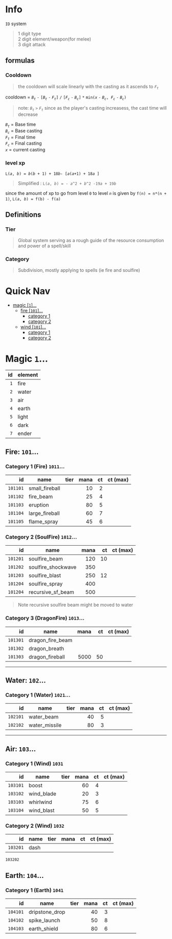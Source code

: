 # Info

`ID` system 
>1 digit type  
>2 digit element/weapon(for melee)   
>3 digit attack  

## formulas

### Cooldown 
> the cooldown will scale linearly with the casting as it ascends to _`F`<sub>`t`</sub>_

cooldown =  _`B`<sub>`t`</sub>_ `-` `[`_`B`<sub>`t`</sub>_ `-` _`F`<sub>`t`</sub>_`]` `/` `[`_`F`<sub>`c`</sub>_ `-` _`B`<sub>`c`</sub>_`]` `*` `min(`_`x`_ `-` _`B`<sub>`c`</sub>_`, `_`F`<sub>`c`</sub>_ `-` _`B`<sub>`c`</sub>_`)`

> note: _`B`<sub>`t`</sub>_ `>` _`F`<sub>`t`</sub>_ since as the player's casting increasess, the cast time will decrease

_`B`<sub>`t`</sub>_ = Base time  
_`B`<sub>`c`</sub>_ = Base casting  
_`F`<sub>`t`</sub>_ = Final time  
_`F`<sub>`c`</sub>_ = Final casting  
_`x`_ = current casting

### level xp 

`L(`_`a`_`, `_`b`_`) = `_`b`_`(`_`b`_` + 1) + 18`_`b`_` - [ `_`a`_`(`_`a`_`+1) + 18`_`a`_` ]`
> Simplified : `L(`_`a`_`, `_`b`_`) = - `_`a`_`^2 + `_`b`_`^2 -19`_`a`_` + 19`_`b`_

since the amount of xp to go from level `0` to level _`n`_ is given by `f(n) = n*(n + 1)`, `L(`_`a`_`, `_`b`_`) = f(b) - f(a)`

## Definitions
### Tier
> Global system serving as a rough guide of the resource consumption and power of a spell/skill

### Category
> Subdivision, mostly applying to spells (ie fire and soulfire)

# Quick Nav
- [magic [`1`]...](#magic)
    - [fire  [`101`]...](#fire-101)
        - [category 1](#category-1-fire-1011)
        - [category 2](#category-2-soulfire-1012)
    - [wind [`101`]...](#fire-102)
        - [category 1](#category-1-wind-1021)
        - [category 2](#category-2-wind-1022)

# Magic `1`...
id   | element 
---: | ---
`1`  | fire 
`2`  | water
`3`  | air 
`4`  | earth
`5`  | light
`6`  | dark
`7`  | ender

## Fire: `101`...
### Category 1 (Fire) `1011`...
id       | name            | tier | mana | ct    | ct (max)
-------: | --------------- | ---- | ---: | ----: | ---: 
`101101` | small_fireball  |      |   10 |     2 | 
`101102` | fire_beam       |      |   25 |     4 | 
`101103` | eruption        |      |   80 |     5 | 
`101104` | large_fireball  |      |   60 |     7 | 
`101105` | flame_spray     |      |   45 |     6 | 

### Category 2 (SoulFire) `1012`...
id       | name               | mana | ct    | ct (max)
-------: | ---------------    | ---: | ----: | ---: 
`101201` | soulfire_beam      |  120 |    10 |  
`101202` | soulfire_shockwave |  350 
`101203` | soulfire_blast     |  250 |    12 | 
`101204` | soulfire_spray     |  400
`101204` | recursive_sf_beam  |  500 |

> Note recursive soulfire beam might be moved to water 

### Category 3 (DragonFire) `1013`...
id       | name               | mana | ct    | ct (max)
-------: | ---------------    | ---: | ----: | ---: 
`101301` | dragon_fire_beam
`101302` | dragon_breath
`101303` | dragon_fireball    | 5000 |    50 | 
---
## Water: `102`...
### Category 1 (Water) `1021`...
id       | name            | tier | mana | ct    | ct (max)
-------: | --------------- | ---- | ---: | ----: | ---: 
`102101` | water_beam      |      |   40 |     5 | 
`102102` | water_missile   |      |   80 |     3 | 

---
## Air: `103`...

### Category 1 (Wind) `1031`
id       | name            | tier | mana | ct    | ct (max)
-------: | --------------- | ---- | ---: | ----: | ---: 
`103101` | boost           |      |   60 |     4 | 
`103102` | wind_blade      |      |   20 |     3 | 
`103103` | whirlwind       |      |   75 |     6 | 
`103104` | wind_blast      |      |   50 |     5 | 

### Category 2 (Wind) `1032`
id       | name            | tier | mana | ct    | ct (max)
-------: | --------------- | ---- | ---: | ----: | ---: 
`103201` | dash
`103202`

## Earth: `104`...
### Category 1 (Earth) `1041`

id       | name            | tier | mana | ct    | ct (max)
-------: | --------------- | ---- | ---: | ----: | ---: 
`104101` | dripstone_drop  |      |   40 |     3 | 
`104102` | spike_launch    |      |   50 |     8 |
`104103` | earth_shield    |      |   80 |     6 | 